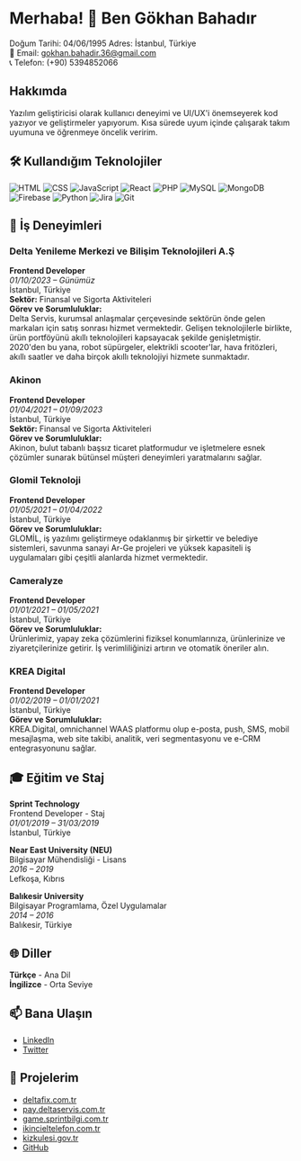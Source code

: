 # Merhaba! 👋 Ben Gökhan Bahadır

Doğum Tarihi: 04/06/1995
Adres: İstanbul, Türkiye  
📧 Email: [gokhan.bahadir.36@gmail.com](mailto:gokhan.bahadir.36@gmail.com)  
📞 Telefon: (+90) 5394852066  

## Hakkımda
Yazılım geliştiricisi olarak kullanıcı deneyimi ve UI/UX'i önemseyerek kod yazıyor ve geliştirmeler yapıyorum. Kısa sürede uyum içinde çalışarak takım uyumuna ve öğrenmeye öncelik veririm.

## 🛠️ Kullandığım Teknolojiler
![HTML](https://img.shields.io/badge/-HTML-333333?style=flat&logo=html5)
![CSS](https://img.shields.io/badge/-CSS-333333?style=flat&logo=css3)
![JavaScript](https://img.shields.io/badge/-JavaScript-333333?style=flat&logo=javascript)
![React](https://img.shields.io/badge/-React-333333?style=flat&logo=react)
![PHP](https://img.shields.io/badge/-PHP-333333?style=flat&logo=php)
![MySQL](https://img.shields.io/badge/-MySQL-333333?style=flat&logo=mysql)
![MongoDB](https://img.shields.io/badge/-MongoDB-333333?style=flat&logo=mongodb)
![Firebase](https://img.shields.io/badge/-Firebase-333333?style=flat&logo=firebase)
![Python](https://img.shields.io/badge/-Python-333333?style=flat&logo=python)
![Jira](https://img.shields.io/badge/-Jira-333333?style=flat&logo=jira)
![Git](https://img.shields.io/badge/-Git-333333?style=flat&logo=git)

## 🌟 İş Deneyimleri

### Delta Yenileme Merkezi ve Bilişim Teknolojileri A.Ş
**Frontend Developer**  
*01/10/2023 – Günümüz*  
İstanbul, Türkiye  
**Sektör:** Finansal ve Sigorta Aktiviteleri  
**Görev ve Sorumluluklar:**  
Delta Servis, kurumsal anlaşmalar çerçevesinde sektörün önde gelen markaları için satış sonrası hizmet vermektedir. Gelişen teknolojilerle birlikte, ürün portföyünü akıllı teknolojileri kapsayacak şekilde genişletmiştir. 2020'den bu yana, robot süpürgeler, elektrikli scooter'lar, hava fritözleri, akıllı saatler ve daha birçok akıllı teknolojiyi hizmete sunmaktadır.

### Akinon
**Frontend Developer**  
*01/04/2021 – 01/09/2023*  
İstanbul, Türkiye  
**Sektör:** Finansal ve Sigorta Aktiviteleri  
**Görev ve Sorumluluklar:**  
Akinon, bulut tabanlı başsız ticaret platformudur ve işletmelere esnek çözümler sunarak bütünsel müşteri deneyimleri yaratmalarını sağlar.

### Glomil Teknoloji
**Frontend Developer**  
*01/05/2021 – 01/04/2022*  
İstanbul, Türkiye  
**Görev ve Sorumluluklar:**  
GLOMİL, iş yazılımı geliştirmeye odaklanmış bir şirkettir ve belediye sistemleri, savunma sanayi Ar-Ge projeleri ve yüksek kapasiteli iş uygulamaları gibi çeşitli alanlarda hizmet vermektedir.

### Cameralyze
**Frontend Developer**  
*01/01/2021 – 01/05/2021*  
İstanbul, Türkiye  
**Görev ve Sorumluluklar:**  
Ürünlerimiz, yapay zeka çözümlerini fiziksel konumlarınıza, ürünlerinize ve ziyaretçilerinize getirir. İş verimliliğinizi artırın ve otomatik öneriler alın.

### KREA Digital
**Frontend Developer**  
*01/02/2019 – 01/01/2021*  
İstanbul, Türkiye  
**Görev ve Sorumluluklar:**  
KREA.Digital, omnichannel WAAS platformu olup e-posta, push, SMS, mobil mesajlaşma, web site takibi, analitik, veri segmentasyonu ve e-CRM entegrasyonunu sağlar.

## 🎓 Eğitim ve Staj
**Sprint Technology**  
Frontend Developer - Staj  
*01/01/2019 – 31/03/2019*  
İstanbul, Türkiye  

**Near East University (NEU)**  
Bilgisayar Mühendisliği - Lisans  
*2016 – 2019*  
Lefkoşa, Kıbrıs  

**Balıkesir University**  
Bilgisayar Programlama, Özel Uygulamalar  
*2014 – 2016*  
Balıkesir, Türkiye  

## 🌐 Diller
**Türkçe** - Ana Dil  
**İngilizce** - Orta Seviye  

## 📫 Bana Ulaşın
- [LinkedIn](https://www.linkedin.com/in/gokhan-bahadir)
- [Twitter](https://twitter.com/camper274)

## 🔗 Projelerim
- [deltafix.com.tr](https://deltafix.com.tr)
- [pay.deltaservis.com.tr](https://pay.deltaservis.com.tr)
- [game.sprintbilgi.com.tr](https://game.sprintbilgi.com.tr)
- [ikincieltelefon.com.tr](https://ikincieltelefon.com.tr)
- [kizkulesi.gov.tr](https://kizkulesi.gov.tr)
- [GitHub](https://github.com/camper274)
